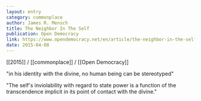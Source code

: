 ```yaml
---
layout: entry
category: commonplace
author: James R. Mensch
title: The Neighbor In The Self
publication: Open Democracy
link: https://www.opendemocracy.net/en/article/the-neighbor-in-the-self/
date: 2015-04-08
---
```


[[2015]] / [[commonplace]] / [[Open Democracy]]

"in his identity with the divine, no human being can be stereotyped"
 
"The self's inviolability with regard to state power is a function of the transcendence implicit in its point of contact with the divine."
